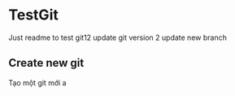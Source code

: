 # TestGit
Just readme to test git12
update git version 2
update new branch

## Create new git
Tạo một git mới a 



